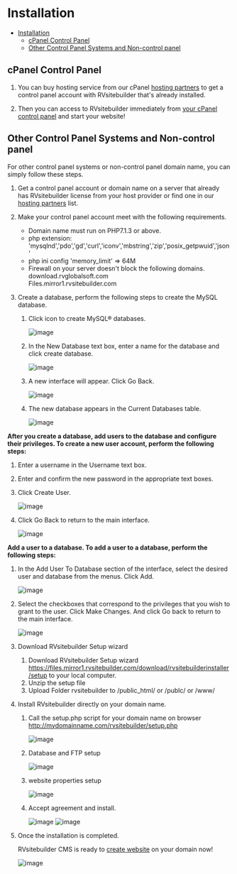# Installation

- [Installation](#installation)
  - [cPanel Control Panel](#cpanel-control-panel)
  - [Other Control Panel Systems and Non-control panel](#other-control-panel-systems-and-non-control-panel)

## cPanel Control Panel

1. You can buy hosting service from our cPanel [hosting partners](https://rvsitebuilder.com/hosting-partner/) to get a control panel account with RVsitebuilder that's already installed.

2. Then you can access to RVsitebuilder immediately from [your cPanel control panel](https://user.rvsitebuilder.com/docs/7.2/en/create-new-website) and start your website!

## Other Control Panel Systems and Non-control panel

For other control panel systems or non-control panel domain name, you can simply follow these steps.

1. Get a control panel account or domain name on a server that already has RVsitebuilder license from your host provider or find one in our [hosting partners](https://rvsitebuilder.com/hosting-partner/) list.

2. Make your control panel account meet with the following requirements.

   -   Domain name must run on PHP7.1.3 or above.
   -   php extension: 'mysqlnd','pdo','gd','curl','iconv','mbstring','zip','posix_getpwuid','json'
   -   php ini config 'memory_limit' => 64M
   -   Firewall on your server doesn't block the following domains.  
    download.rvglobalsoft.com  
    Files.mirror1.rvsitebuilder.com

3. Create a database, perform the following steps to create the MySQL database.

    1. Click icon to create MySQL® databases.

        ![image](images/create_database/create-db-step1.png)

    2. In the New Database text box, enter a name for the database and click create database.

        ![image](images/create_database/create-db-step2.png)

    3. A new interface will appear. Click Go Back.

        ![image](images/create_database/create-db-step3.png)

    4. The new database appears in the Current Databases table.

        ![image](images/create_database/create-db-step4.png) 

**After you create a database, add users to the database and configure their privileges. To create a new user account, perform the following steps:**

1. Enter a username in the Username text box.
2. Enter and confirm the new password in the appropriate text boxes.
3. Click Create User. 

    ![image](images/create_database/create-db-step5.png) 

4. Click Go Back to return to the main interface.

    ![image](images/create_database/create-db-step6.png)
  
**Add a user to a database. To add a user to a database, perform the following steps:**

1. In the Add User To Database section of the interface, select the desired user and database from the menus. Click Add. 

    ![image](images/create_database/create-db-step7.png)

2. Select the checkboxes that correspond to the privileges that you wish to grant to the user.  Click Make Changes. And click Go back to return to the main interface.

    ![image](images/create_database/create-db-step8.png)  

3. Download RVsitebuilder Setup wizard
   
    1. Download RVsitebuilder Setup wizard https://files.mirror1.rvsitebuilder.com/download/rvsitebuilderinstaller/setup to your local computer.
    2. Unzip the setup file
    3. Upload Folder rvsitebuilder to /public_html/ or /publc/ or /www/ 
   
4. Install RVsitebuilder directly on your domain name.
  
    1. Call the setup.php script for your domain name on browser http://mydomainname.com/rvsitebuilder/setup.php

        ![image](images/install_nocp/Install-nocp-step1.png)

    2. Database and FTP setup 

        ![image](images/install_nocp/Install-nocp-step2.png)

    3. website properties setup

        ![image](images/install_nocp/Install-nocp-step3.png)

    4. Accept agreement and install.

        ![image](images/install_nocp/Install-nocp-step4-1.png) 
        ![image](images/install_nocp/Install-nocp-step4-2.png)
 
5. Once the installation is completed.

   RVsitebuilder CMS is ready to [create website](https://user.rvsitebuilder.com/docs/7.2/en/create-new-website) on your domain now!

    ![image](images/install_nocp/Install-nocp-step-login.png)
